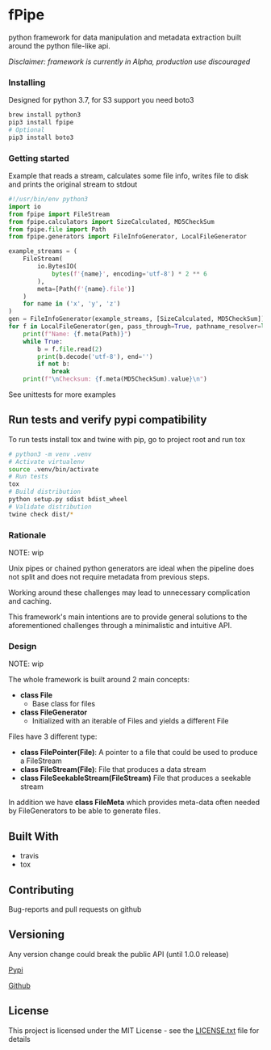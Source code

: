 # fPipe

python framework for data manipulation and metadata extraction built around the python file-like api.

*Disclaimer: framework is currently in Alpha, production use discouraged*


### Installing

Designed for python 3.7, for S3 support you need boto3

```bash
brew install python3
pip3 install fpipe
# Optional
pip3 install boto3
```

### Getting started

Example that reads a stream, calculates some file info, writes file to disk and prints the original stream to stdout
```python
#!/usr/bin/env python3
import io
from fpipe import FileStream
from fpipe.calculators import SizeCalculated, MD5CheckSum
from fpipe.file import Path
from fpipe.generators import FileInfoGenerator, LocalFileGenerator

example_streams = (
    FileStream(
        io.BytesIO(
            bytes(f'{name}', encoding='utf-8') * 2 ** 6
        ),
        meta=[Path(f'{name}.file')]
    )
    for name in ('x', 'y', 'z')
)
gen = FileInfoGenerator(example_streams, [SizeCalculated, MD5CheckSum])
for f in LocalFileGenerator(gen, pass_through=True, pathname_resolver=lambda x: x.meta(Path).value):
    print(f"Name: {f.meta(Path)}")
    while True:
        b = f.file.read(2)
        print(b.decode('utf-8'), end='')
        if not b:
            break
    print(f"\nChecksum: {f.meta(MD5CheckSum).value}\n")
```

See unittests for more examples

## Run tests and verify pypi compatibility 

To run tests install tox and twine with pip, go to project root and run tox
```bash
# python3 -m venv .venv
# Activate virtualenv
source .venv/bin/activate
# Run tests
tox
# Build distribution
python setup.py sdist bdist_wheel
# Validate distribution
twine check dist/*
```


### Rationale
NOTE: wip

Unix pipes or chained python generators are ideal when the pipeline does not split and does not require metadata from previous steps.

Working around these challenges may lead to unnecessary complication and caching.

This framework's main intentions are to provide general solutions to the aforementioned challenges through a minimalistic and intuitive API. 



### Design
NOTE: wip

The whole framework is built around 2 main concepts:
- **class File**
    - Base class for files
- **class FileGenerator**
    - Initialized with an iterable of Files and yields a different File 

Files have 3 different type:
- **class FilePointer(File)**: A pointer to a file that could be used to produce a FileStream
- **class FileStream(File)**: File that produces a data stream
- **class FileSeekableStream(FileStream)** File that produces a seekable stream
 
In addition we have **class FileMeta** which provides meta-data often needed by FileGenerators to be able to generate files.  

## Built With

* travis
* tox

## Contributing

Bug-reports and pull requests on github  

## Versioning
Any version change could break the public API (until 1.0.0 release)
 

[Pypi](https://pypi.org/project/fpipe/#history)

[Github](https://github.com/vkvam/fpipe/releases)

## License
    
This project is licensed under the MIT License - see the [LICENSE.txt](https://github.com/vkvam/fpipe/blob/master/LICENSE.txt) file for details